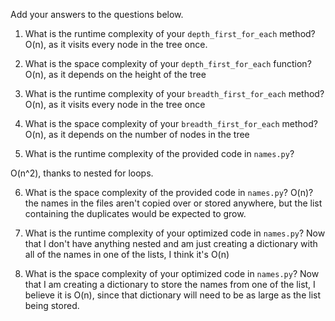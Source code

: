 Add your answers to the questions below.

1. What is the runtime complexity of your `depth_first_for_each` method? O(n), as it visits every node in the tree once.

2. What is the space complexity of your `depth_first_for_each` function? O(n), as it depends on the height of the tree

3. What is the runtime complexity of your `breadth_first_for_each` method? O(n), as it visits every node in the tree once

4. What is the space complexity of your `breadth_first_for_each` method? O(n), as it depends on the number of nodes in the tree


5. What is the runtime complexity of the provided code in `names.py`?
 <!-- duplicates = [] 
 for name_1 in names_1: O(n)
     for name_2 in names_2: O(n)
         if name_1 == name_2: O(1)
             duplicates.append(name_1) O(1)-->
O(n^2), thanks to nested for loops.

6. What is the space complexity of the provided code in `names.py`? O(n)? the names in the files aren't copied over or stored anywhere, but the list containing the duplicates would be expected to grow.

7. What is the runtime complexity of your optimized code in `names.py`?
Now that I don't have anything nested and am just creating a dictionary with all of the names in one of the lists, I think it's O(n)
8. What is the space complexity of your optimized code in `names.py`?
Now that I am creating a dictionary to store the names from one of the list, I believe it is O(n), since that dictionary will need to be as large as the list being stored.
